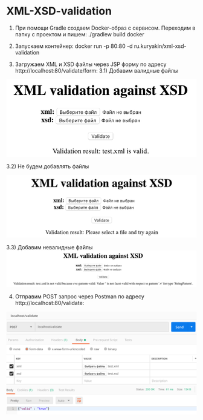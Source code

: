 # XML-XSD-validation

1) При помощи Gradle создаем Docker-образ с сервисом. Переходим в папку с проектом и пишем:
./gradlew build docker

2) Запускаем контейнер:
docker run -p 80:80 -d ru.kuryakin/xml-xsd-validation

3) Загружаем XML и XSD файлы через JSP форму по адресу http://localhost:80/validate/form:
3.1) Добавим валидные файлы

![valid files](/screens/form_valid.png)

3.2) Не будем добавлять файлы

![without_files](/screens/form_without_files.png)

3.3) Добавим невалидные файлы
![invalid](/screens/form_invalid.png)

4) Отправим POST запрос через Postman по адресу http://localhost:80/validate:

![Postman request](/screens/poatman.png)

